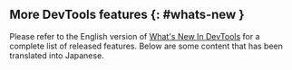 ## More DevTools features {: #whats-new }
Please refer to the English version of [What's New In DevTools](/tags/new-in-devtools/) for a complete list of released features. Below are some content that has been translated into Japanese.

